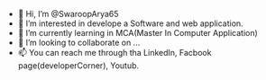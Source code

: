 - 👋 Hi, I’m @SwaroopArya65
- 👀 I’m interested in develope a Software and web application.
- 🌱 I’m currently learning in MCA(Master In Computer Application)
- 💞️ I’m looking to collaborate on ...
- 📫 You can reach me through tha LinkedIn, Facbook page(developerCorner), Youtub.

<!---
SwaroopArya65/SwaroopArya65 is a ✨ special ✨ repository because its `README.md` (this file) appears on your GitHub profile.
You can click the Preview link to take a look at your changes.
--->
